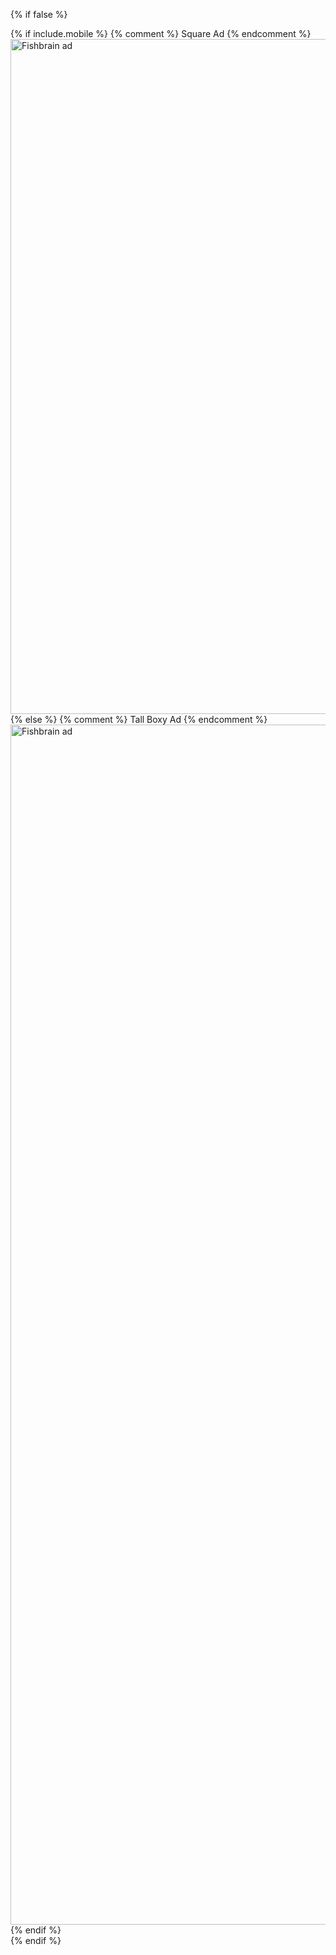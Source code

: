 {% if false %}
<div class="ad custom">
<!-- START ADVERTISER: Fishbrain AB from awin.com -->
{% if include.mobile %}
{% comment %} Square Ad {% endcomment %}
  <a href="https://www.awin1.com/cread.php?s=2974981&v=19294&q=399161&r=730047" class="awin-ad awin-ad-fishbrain awin-ad-mobile">
    <img src="https://www.awin1.com/cshow.php?s=2974981&v=19294&q=399161&r=730047" alt="Fishbrain ad" width="1080" height="1080" />
  </a>
{% else %}
{% comment %} Tall Boxy Ad {% endcomment %}
  <a href="https://www.awin1.com/cread.php?s=2974994&v=19294&q=399160&r=730047" class="awin-ad awin-ad-fishbrain awin-ad-desktop">
    <img src="https://www.awin1.com/cshow.php?s=2974994&v=19294&q=399160&r=730047" alt="Fishbrain ad" width="1080" height="1920" />
  </a>
{% endif %}
<!-- END ADVERTISER: Fishbrain AB from awin.com -->
</div>
{% endif %}